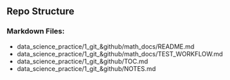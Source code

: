 ## Repo Structure 

### Markdown Files: 
- data_science_practice/1_git_&github/math_docs/README.md
- data_science_practice/1_git_&github/math_docs/TEST_WORKFLOW.md
- data_science_practice/1_git_&github/TOC.md
- data_science_practice/1_git_&github/NOTES.md
